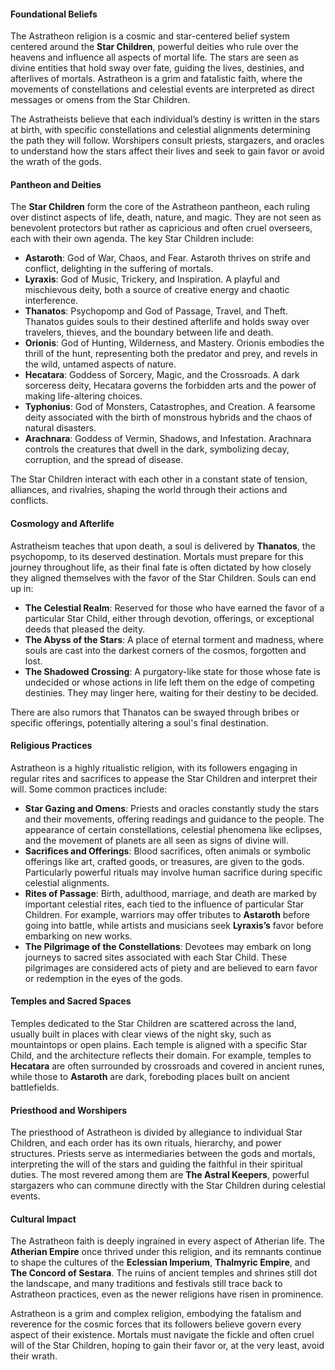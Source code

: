 #### **Foundational Beliefs**
The Astratheon religion is a cosmic and star-centered belief system centered around the **Star Children**, powerful deities who rule over the heavens and influence all aspects of mortal life. The stars are seen as divine entities that hold sway over fate, guiding the lives, destinies, and afterlives of mortals. Astratheon is a grim and fatalistic faith, where the movements of constellations and celestial events are interpreted as direct messages or omens from the Star Children.

The Astratheists believe that each individual’s destiny is written in the stars at birth, with specific constellations and celestial alignments determining the path they will follow. Worshipers consult priests, stargazers, and oracles to understand how the stars affect their lives and seek to gain favor or avoid the wrath of the gods.

#### **Pantheon and Deities**
The **Star Children** form the core of the Astratheon pantheon, each ruling over distinct aspects of life, death, nature, and magic. They are not seen as benevolent protectors but rather as capricious and often cruel overseers, each with their own agenda. The key Star Children include:

- **Astaroth**: God of War, Chaos, and Fear. Astaroth thrives on strife and conflict, delighting in the suffering of mortals.
- **Lyraxis**: God of Music, Trickery, and Inspiration. A playful and mischievous deity, both a source of creative energy and chaotic interference.
- **Thanatos**: Psychopomp and God of Passage, Travel, and Theft. Thanatos guides souls to their destined afterlife and holds sway over travelers, thieves, and the boundary between life and death.
- **Orionis**: God of Hunting, Wilderness, and Mastery. Orionis embodies the thrill of the hunt, representing both the predator and prey, and revels in the wild, untamed aspects of nature.
- **Hecatara**: Goddess of Sorcery, Magic, and the Crossroads. A dark sorceress deity, Hecatara governs the forbidden arts and the power of making life-altering choices.
- **Typhonius**: God of Monsters, Catastrophes, and Creation. A fearsome deity associated with the birth of monstrous hybrids and the chaos of natural disasters.
- **Arachnara**: Goddess of Vermin, Shadows, and Infestation. Arachnara controls the creatures that dwell in the dark, symbolizing decay, corruption, and the spread of disease.

The Star Children interact with each other in a constant state of tension, alliances, and rivalries, shaping the world through their actions and conflicts.

#### **Cosmology and Afterlife**
Astratheism teaches that upon death, a soul is delivered by **Thanatos**, the psychopomp, to its deserved destination. Mortals must prepare for this journey throughout life, as their final fate is often dictated by how closely they aligned themselves with the favor of the Star Children. Souls can end up in:
- **The Celestial Realm**: Reserved for those who have earned the favor of a particular Star Child, either through devotion, offerings, or exceptional deeds that pleased the deity.
- **The Abyss of the Stars**: A place of eternal torment and madness, where souls are cast into the darkest corners of the cosmos, forgotten and lost.
- **The Shadowed Crossing**: A purgatory-like state for those whose fate is undecided or whose actions in life left them on the edge of competing destinies. They may linger here, waiting for their destiny to be decided.

There are also rumors that Thanatos can be swayed through bribes or specific offerings, potentially altering a soul's final destination.

#### **Religious Practices**
Astratheon is a highly ritualistic religion, with its followers engaging in regular rites and sacrifices to appease the Star Children and interpret their will. Some common practices include:

- **Star Gazing and Omens**: Priests and oracles constantly study the stars and their movements, offering readings and guidance to the people. The appearance of certain constellations, celestial phenomena like eclipses, and the movement of planets are all seen as signs of divine will.
- **Sacrifices and Offerings**: Blood sacrifices, often animals or symbolic offerings like art, crafted goods, or treasures, are given to the gods. Particularly powerful rituals may involve human sacrifice during specific celestial alignments.
- **Rites of Passage**: Birth, adulthood, marriage, and death are marked by important celestial rites, each tied to the influence of particular Star Children. For example, warriors may offer tributes to **Astaroth** before going into battle, while artists and musicians seek **Lyraxis’s** favor before embarking on new works.
- **The Pilgrimage of the Constellations**: Devotees may embark on long journeys to sacred sites associated with each Star Child. These pilgrimages are considered acts of piety and are believed to earn favor or redemption in the eyes of the gods.
  
#### **Temples and Sacred Spaces**
Temples dedicated to the Star Children are scattered across the land, usually built in places with clear views of the night sky, such as mountaintops or open plains. Each temple is aligned with a specific Star Child, and the architecture reflects their domain. For example, temples to **Hecatara** are often surrounded by crossroads and covered in ancient runes, while those to **Astaroth** are dark, foreboding places built on ancient battlefields.

#### **Priesthood and Worshipers**
The priesthood of Astratheon is divided by allegiance to individual Star Children, and each order has its own rituals, hierarchy, and power structures. Priests serve as intermediaries between the gods and mortals, interpreting the will of the stars and guiding the faithful in their spiritual duties. The most revered among them are **The Astral Keepers**, powerful stargazers who can commune directly with the Star Children during celestial events.

#### **Cultural Impact**
The Astratheon faith is deeply ingrained in every aspect of Atherian life. The **Atherian Empire** once thrived under this religion, and its remnants continue to shape the cultures of the **Eclessian Imperium**, **Thalmyric Empire**, and **The Concord of Sestara**. The ruins of ancient temples and shrines still dot the landscape, and many traditions and festivals still trace back to Astratheon practices, even as the newer religions have risen in prominence.

Astratheon is a grim and complex religion, embodying the fatalism and reverence for the cosmic forces that its followers believe govern every aspect of their existence. Mortals must navigate the fickle and often cruel will of the Star Children, hoping to gain their favor or, at the very least, avoid their wrath.